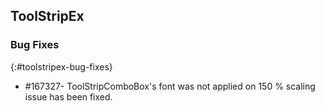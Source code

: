 ## ToolStripEx

### Bug Fixes
{:#toolstripex-bug-fixes}

* \#167327- ToolStripComboBox's font was not applied on 150 % scaling issue has been fixed.